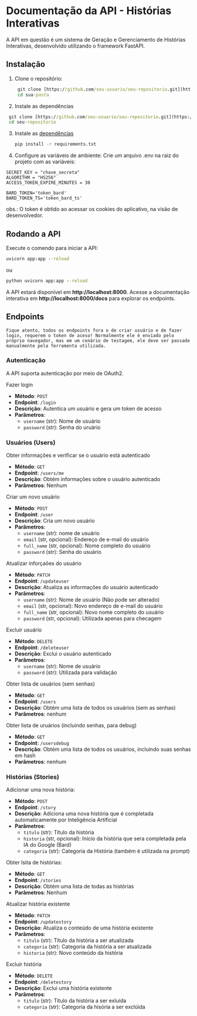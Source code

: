 # Documentação da API - Histórias Interativas

A API em questão é um sistema de Geração e Gerenciamento de Histórias Interativas, desenvolvido utilizando o framework FastAPI.

## Instalação 
1. Clone o repositório:
   ```cmd
    git clone [https://github.com/seu-usuario/seu-repositorio.git](https://github.com/IsraelNLC/atividade-prog-S7M6ES)
    cd sua-pasta
   ```
2. Instale as dependências
 ```cmd
  git clone [https://github.com/seu-usuario/seu-repositorio.git](https://github.com/IsraelNLC/atividade-prog-S7M6ES)
  cd seu-repositorio
  ```
3. Instale as [dependências]("./requirements.txt")
   ```cmd
   pip install -r requirements.txt
   ```
4. Configure as variáveis de ambiente:
   Crie um arquivo .env na raiz do projeto com as variáveis:
```env
SECRET_KEY = "chave_secreta"
ALGORITHM = "HS256"
ACCESS_TOKEN_EXPIRE_MINUTES = 30

BARD_TOKEN='token_bard'
BARD_TOKEN_TS='token_bard_ts'
```
obs.: O token é obtido ao acessar os cookies do aplicativo, na visão de desenvolvedor.

## Rodando a API

Execute o comendo para iniciar a API:
```cmd
uvicorn app:app --reload
```
ou
```cmd
python uvicorn app:app --reload
```
A API estará disponível em **http://localhost:8000**. Acesse a documentação interativa em **http://localhost:8000/docs** para explorar os endpoints.

## Endpoints

`Fique atento, todos os endpoints fora o de criar usuário e de fazer login, requerem o token de aceso! Normalmente ele é enviado pelo próprio navegador, mas em um cenário de testagem, ele deve ser passado manualmente pela ferramenta utilizada.`

### Autenticação

A API suporta autenticação por meio de OAuth2.

Fazer login
* **Método**: `POST`
* **Endpoint**: `/login`
* **Descrição**: Autentica um usuário e gera um token de acesso
* **Parâmetros**:
  * `username` (str): Nome de usuário
  * `password` (str): Senha do uruário

### Usuários (Users)

Obter informações e verificar se o usuário está autenticado
* **Método**: `GET`
* **Endpoint**: `/users/me`
* **Descrição**: Obtém informações sobre o usuário autenticado
* **Parâmetros**: Nenhum

Criar um novo usuário
* **Método**: `POST`
* **Endpoint**: `/user`
* **Descrição**: Cria um novo usuário
* **Parâmetros**:
  * `username` (str): nome de usuário
  * `email` (str, opcional): Endereço de e-mail do usuário
  * `full_name` (str, opcional): Nome completo do usuário
  * `password` (str): Senha do usuário
 
Atualizar inforçaões do usuário
* **Método**: `PATCH`
* **Endpoint**: `/updateuser`
* **Descrição**: Atualiza as informações do usuário autenticado
* **Parâmetros**:
  * `username` (str): Nome de usuário (Não pode ser alterado)
  * `email` (str, opcional): Novo endereço de e-mail do usuário
  * `full_name` (str, opcional): Novo nome completo do usuário
  * `password` (str, opcional): Utilizada apenas para checagem

Excluir usuário
* **Método**: `DELETE`
* **Endpoint**: `/deleteuser`
* **Descrição**: Exclui o usuário autenticado
* **Parâmetros**:
  * `username` (str): Nome de usuário
  * `password` (str): Utilizada para validação

Obter lista de usuários (sem senhas)
* **Método**: `GET`
* **Endpoint**: `/users`
* **Descrição**: Obtém uma lista de todos os usuários (sem as senhas)
* **Parâmetros**: nenhum

Obter lista de uruários (incluindo senhas, para debug)
* **Método**: `GET`
* **Endpoint**: `/usersdebug`
* **Descrição**: Obtém uma lista de todos os usuários, incluindo suas senhas em hash
* **Parâmetros**: nenhum
  

### Histórias (Stories)

Adicionar uma nova história:
* **Método**: `POST`
* **Endpoint**: `/story`
* **Descrição**: Adiciona uma nova história que é completada automaticamente por Inteligência Artificial
* **Parâmetros**:
  * `titulo` (str): Título da história
  * `historia` (str, opcional): Início da história que sera completada pela IA do Google (Bard)
  * `categoria` (str): Categoria da História (também é utilizada na prompt)

Obter lsita de histórias:
 * **Método**: `GET`
* **Endpoint**: `/stories`
* **Descrição**: Obtém uma lista de todas as histórias
* **Parâmetros**: Nenhum

Atualizar história existente
 * **Método**: `PATCH`
* **Endpoint**: `/updatestory`
* **Descrição**: Atualiza o conteúdo de uma história existente
* **Parâmetros**:
  * `titulo` (str): Título da história a ser atualizada
  * `categoria` (str): Categoria da história a ser atualizada
  * `historia` (str): Novo conteúdo da história

Excluir história
 * **Método**: `DELETE`
* **Endpoint**: `/deletestory`
* **Descrição**: Exclui uma história existente
* **Parâmetros**:
  * `titulo` (str): Título da história a ser exluída
  * `categoria` (str): Categoria da hisória a ser exclúida


